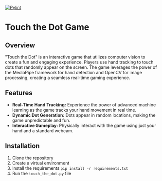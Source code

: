 [![Pylint](https://github.com/wisamalsamak/touch_the_dot/actions/workflows/pylint.yml/badge.svg?branch=main)](https://github.com/wisamalsamak/touch_the_dot/actions/workflows/pylint.yml)

# Touch the Dot Game

## Overview
"Touch the Dot" is an interactive game that utilizes computer vision to create a fun and engaging experience. Players use hand tracking to touch dots that randomly appear on the screen. The game leverages the power of the MediaPipe framework for hand detection and OpenCV for image processing, creating a seamless real-time gaming experience.

## Features
- **Real-Time Hand Tracking:** Experience the power of advanced machine learning as the game tracks your hand movement in real time.
- **Dynamic Dot Generation:** Dots appear in random locations, making the game unpredictable and fun.
- **Interactive Gameplay:** Physically interact with the game using just your hand and a standard webcam.

## Installation
1. Clone the repository
2. Create a virtual environment
3. Install the requirements
```pip install -r requirements.txt```
4. Run the ```touch_the_dot.py``` file
